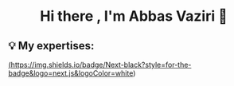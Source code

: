 <h1 align="center">Hi there , I'm Abbas Vaziri 👋</h1>

<h2 align="left">💡 My expertises:</h2>

<a href="https://nextjs.org/">(https://img.shields.io/badge/Next-black?style=for-the-badge&logo=next.js&logoColor=white)</a>



